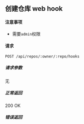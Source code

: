 ## 创建仓库 web hook

#### 注意事项

- 需要`admin`权限

#### 请求

```
POST /api/repos/:owner/:repo/hooks
```

##### 请求参数

无

##### 正常返回

200 OK

##### 错误返回
